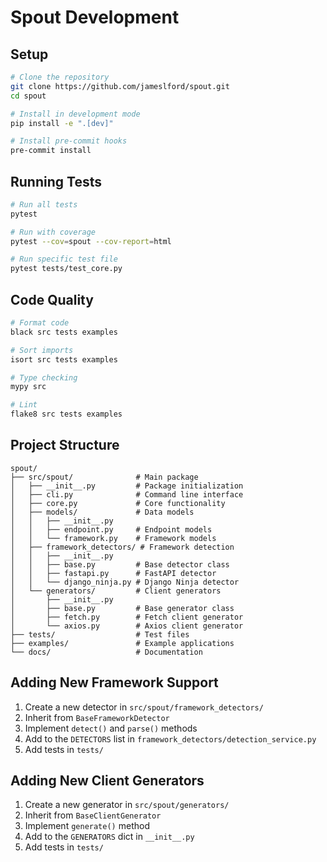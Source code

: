 # Spout Development

## Setup

```bash
# Clone the repository
git clone https://github.com/jameslford/spout.git
cd spout

# Install in development mode
pip install -e ".[dev]"

# Install pre-commit hooks
pre-commit install
```

## Running Tests

```bash
# Run all tests
pytest

# Run with coverage
pytest --cov=spout --cov-report=html

# Run specific test file
pytest tests/test_core.py
```

## Code Quality

```bash
# Format code
black src tests examples

# Sort imports
isort src tests examples

# Type checking
mypy src

# Lint
flake8 src tests examples
```

## Project Structure

```
spout/
├── src/spout/              # Main package
│   ├── __init__.py         # Package initialization
│   ├── cli.py              # Command line interface
│   ├── core.py             # Core functionality
│   ├── models/             # Data models
│   │   ├── __init__.py
│   │   ├── endpoint.py     # Endpoint models
│   │   └── framework.py    # Framework models
│   ├── framework_detectors/ # Framework detection
│   │   ├── __init__.py
│   │   ├── base.py         # Base detector class
│   │   ├── fastapi.py      # FastAPI detector
│   │   └── django_ninja.py # Django Ninja detector
│   └── generators/         # Client generators
│       ├── __init__.py
│       ├── base.py         # Base generator class
│       ├── fetch.py        # Fetch client generator
│       └── axios.py        # Axios client generator
├── tests/                  # Test files
├── examples/               # Example applications
└── docs/                   # Documentation
```

## Adding New Framework Support

1. Create a new detector in `src/spout/framework_detectors/`
2. Inherit from `BaseFrameworkDetector`
3. Implement `detect()` and `parse()` methods
4. Add to the `DETECTORS` list in `framework_detectors/detection_service.py`
5. Add tests in `tests/`

## Adding New Client Generators

1. Create a new generator in `src/spout/generators/`
2. Inherit from `BaseClientGenerator`
3. Implement `generate()` method
4. Add to the `GENERATORS` dict in `__init__.py`
5. Add tests in `tests/`